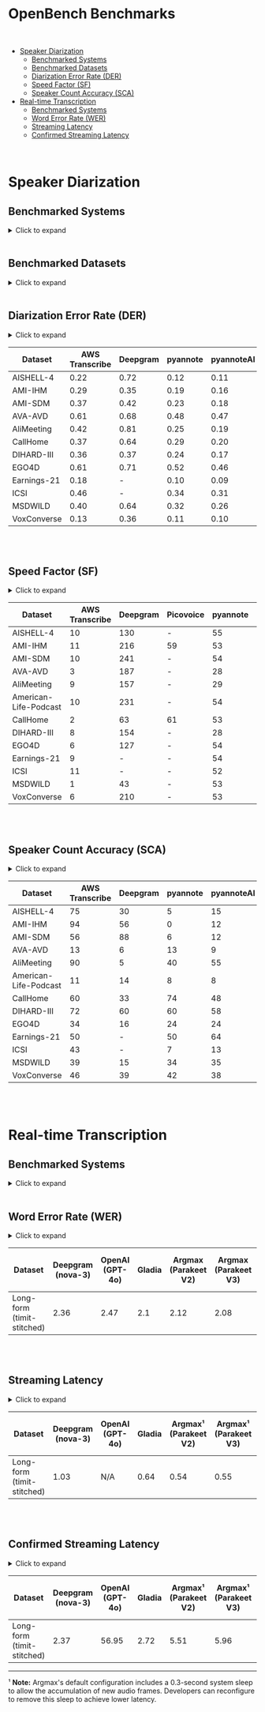 # OpenBench Benchmarks

<br/>

- [Speaker Diarization](#speaker-diarization)
  - [Benchmarked Systems](#benchmarked-systems)
  - [Benchmarked Datasets](#benchmarked-datasets)
  - [Diarization Error Rate (DER)](#diarization-error-rate-der)
  - [Speed Factor (SF)](#speed-factor-sf)
  - [Speaker Count Accuracy (SCA)](#speaker-count-accuracy-sca)
- [Real-time Transcription](#real-time-transcription)
  - [Benchmarked Systems](#benchmarked-systems-1)
  - [Word Error Rate (WER)](#word-error-rate-wer)
  - [Streaming Latency](#streaming-latency)
  - [Confirmed Streaming Latency](#confirmed-streaming-latency)

<br/>

# Speaker Diarization 

## Benchmarked Systems

<details>
<summary>Click to expand</summary>

> **Note:** If a cell in the tables below is `-`, it means that the system/dataset combination was not evaluated due to timeout constaints or lack of credits.

### AWS Transcribe
- **Latest Run:** `2025-02-17`
- **Model Version:** `default`
- **Configuration:** Using `AWS Transcribe` API with `ShowSpeakerLabels` enabled and `MaxSpeakerLabels` set to 30 (maximum allowed by the API). See [AWS Transcribe Documentation](https://docs.aws.amazon.com/transcribe/latest/dg/diarization.html) for more details.
- **Code Reference:** [openbench/pipeline/diarization/aws](https://github.com/argmaxinc/OpenBench/blob/main/src/openbench/pipeline/diarization/aws.py)
- **Hardware**: Unknown (Cloud API)

### Deepgram
- **Latest Run:** `2025-06-27`
- **Model Version:** `nova-3`
- **Configuration:** Using `Deepgram`'s Python SDK for transcription with `diarize` and `detect_language` enabled. See [deepgram-python-sdk](https://github.com/deepgram/deepgram-python-sdk) for more details.
- **Code Reference:** [openbench/pipeline/diarization/diarization_deepgram](https://github.com/argmaxinc/OpenBench/blob/main/src/openbench/pipeline/diarization/diarization_deepgram.py)
- **Hardware**: Unknown (Cloud API)

### pyannote
- **Latest Run:** `2025-02-17`
- **Model Version:** `speaker-diarization-3.1`
- **Configuration:** `Pyannote` OSS using [pyannote-audio](https://github.com/pyannote/pyannote-audio) version v3.3.2 and default settings for [pyannote/speaker-diarization-3.1](https://huggingface.co/pyannote/speaker-diarization-3.1) running inference with `float16` precision.
- **Code Reference:** [openbench/pipeline/diarization/pyannote/pipeline](https://github.com/argmaxinc/OpenBench/blob/main/src/openbench/pipeline/diarization/pyannote/pipeline.py)
- **Hardware**: M2 Ultra Mac Studio

### pyannoteAI
- **Latest Run:** `2025-02-17`
- **Model Version:** `pyannote/precision-1`
- **Configuration:** Job polling based on `X-RateLimit-Remaining` and `X-RateLimit-Reset` headers which leads to sub-second polling checks. See [pyannoteAI Documentation](https://docs.pyannote.ai/api-reference/diarize) for more details.
- **Code Reference:** [openbench/pipeline/diarization/pyannote-api](https://github.com/argmaxinc/OpenBench/blob/main/src/openbench/pipeline/diarization/pyannote_api.py)
- **Hardware**: Unknown (Cloud API)

### Argmax
- **Latest Run:** `2025-09-29`
- **Model Version:** `pyannote/community-1` (`pyannote-v4`)
- **Configuration:** Argmax SDK 1.8.2 `SpeakerKit` CLI with default settings. See [Interspeech 2025 Paper](https://www.isca-archive.org/interspeech_2025/durmus25_interspeech.html) for more details.
- **Code Reference:** [openbench/pipeline/diarization/speakerkit](https://github.com/argmaxinc/OpenBench/blob/main/src/openbench/pipeline/diarization/speakerkit.py)
- **Hardware**: M2 Ultra Mac Studio

</details>

<br/>

## Benchmarked Datasets

<details>
<summary>Click to expand</summary>

### AISHELL-4
- **Language:** Chinese
- **Domain:** In-Person Meeting
- **Description:** A large-scale Chinese meeting dataset containing multi-speaker conversations recorded in real meeting rooms with multiple microphones.

### AMI-IHM
- **Language:** English
- **Domain:** In-Person Meeting
- **Description:** The AMI Individual Headset Microphone dataset contains English meeting recordings where each participant wears a headset microphone, providing clean individual speaker audio.

### AMI-SDM
- **Language:** English
- **Domain:** In-Person Meeting
- **Description:** The AMI Single Distant Microphone dataset contains the same meetings as AMI-IHM but recorded using a single microphone placed in the center of the room, creating more challenging audio conditions.

### AVA-AVD
- **Language:** Multilingual
- **Domain:** YouTube/In-the-Wild
- **Description:** The AVA Audio-Visual Diarization dataset contains YouTube videos with diverse content types, languages, and recording conditions, making it challenging for speaker diarization systems.

### AliMeeting
- **Language:** Chinese
- **Domain:** In-Person Meeting
- **Description:** A Chinese meeting dataset featuring real-world business meetings with multiple speakers, overlapping speech, and natural conversation patterns.

### CALLHOME
- **Language:** Multilingual
- **Domain:** Phone Call
- **Description:** A collection of telephone conversations in multiple languages, featuring natural speech patterns and the audio quality challenges typical of phone calls.

### DIHARD-III
- **Language:** Multilingual
- **Domain:** Multi Domain
- **Description:** The DIHARD-III challenge dataset contains diverse audio recordings from multiple domains (meetings, courts, audiobooks, etc.) in various languages, designed to test robust speaker diarization systems.

### EGO4D
- **Language:** Multilingual
- **Domain:** In-the-Wild
- **Description:** A large-scale egocentric video dataset captured from first-person perspectives, containing natural conversations and interactions in real-world environments with varying audio conditions.

### Earnings-21
- **Language:** English
- **Domain:** Meeting
- **Description:** A dataset of corporate earnings call recordings featuring financial presentations and Q&A sessions with executives, analysts, and investors.

### ICSI
- **Language:** English
- **Domain:** In-Person Meeting
- **Description:** The ICSI Meeting Corpus contains academic research meetings with multiple participants, featuring technical discussions and natural conversation flow.

### MSDWILD
- **Language:** Multilingual
- **Domain:** YouTube/In-the-Wild
- **Description:** A diverse collection of YouTube videos featuring multiple speakers in various languages and contexts, including interviews, discussions, and entertainment content.

### VoxConverse
- **Language:** English
- **Domain:** YouTube/In-the-Wild
- **Description:** A dataset of English YouTube videos containing multi-speaker conversations from various content types, including interviews, debates, and talk shows.

</details>

<br/>

## Diarization Error Rate (DER)

<details>
<summary>Click to expand</summary>


**What it measures:** DER quantifies how accurately a system identifies "who spoke when" in an audio recording. It measures the total time that speakers are incorrectly labeled, including missed speech, falsely detected speech, and speaker confusion.

**How to interpret:** Lower values are better. A DER of 0.0 would be perfect (no errors), while 1.0 means 100% error. A DER of 0.20 means 20% of the audio time has speaker labeling errors.

**Example:** In a 10-minute conversation, a DER of 0.15 means that for 1.5 minutes total, the system either missed speech, detected non-existent speech, or confused which speaker was talking.

</details>

| Dataset                | AWS Transcribe            | Deepgram             | pyannote | pyannoteAI              | Argmax     |
|------------------------|---------------------------|----------------------|----------|-------------------------|------------|
| AISHELL-4              | 0.22                      | 0.72                 | 0.12     | 0.11                    | 0.12       |
| AMI-IHM                | 0.29                      | 0.35                 | 0.19     | 0.16                    | 0.18       |
| AMI-SDM                | 0.37                      | 0.42                 | 0.23     | 0.18                    | 0.21       |
| AVA-AVD                | 0.61                      | 0.68                 | 0.48     | 0.47                    | 0.48       |
| AliMeeting             | 0.42                      | 0.81                 | 0.25     | 0.19                    | 0.23       |
| CallHome               | 0.37                      | 0.64                 | 0.29     | 0.20                    | 0.30       |
| DIHARD-III             | 0.36                      | 0.37                 | 0.24     | 0.17                    | 0.22       |
| EGO4D                  | 0.61                      | 0.71                 | 0.52     | 0.46                    | 0.48       |
| Earnings-21            | 0.18                      | -                    | 0.10     | 0.09                    | 0.10       |
| ICSI                   | 0.46                      | -                    | 0.34     | 0.31                    | 0.35       |
| MSDWILD                | 0.40                      | 0.64                 | 0.32     | 0.26                    | 0.33       |
| VoxConverse            | 0.13                      | 0.36                 | 0.11     | 0.10                    | 0.11       |

<br/><br/>

## Speed Factor (SF)

<details>
<summary>Click to expand</summary>


**What it measures:** Speed Factor compares how much faster (or slower) a system processes audio compared to real-time. It's calculated as $SF = \dfrac{Duration_{audio}}{Duration_{prediction}}$.

**How to interpret:** Values above 1x mean the system is faster than real-time. Values below 1x mean slower than real-time. Higher values indicate faster processing.

**Example:** An SF of 10x means the system processes 10 seconds of audio in 1 second. An SF of 0.5x means it takes 2 seconds to process 1 second of audio.

</details>

| Dataset                 | AWS Transcribe | Deepgram | Picovoice | pyannote | pyannoteAI | Argmax |
|-------------------------|---------------------------|----------------------|-----------|----------|-------------------------|------------|
| AISHELL-4               | 10                       | 130                  | -         | 55       | 62                     | 476        |
| AMI-IHM                 | 11                       | 216                  | 59        | 53       | 45                     | 463        |
| AMI-SDM                 | 10                       | 241                  | -         | 54       | 62                     | 458        |
| AVA-AVD                 | 3                        | 187                  | -         | 28       | 35                     | 426        |
| AliMeeting              | 9                        | 157                  | -         | 29       | 45                     | 442        |
| American-Life-Podcast   | 10                       | 231                  | -         | 54       | 58                     | 481        |
| CallHome                | 2                        | 63                   | 61        | 53       | 20                     | 263        |
| DIHARD-III              | 8                        | 154                  | -         | 28       | 39                     | 433        |
| EGO4D                   | 6                        | 127                  | -         | 54       | 34                     | 436        |
| Earnings-21             | 9                        | -                    | -         | 54       | 47                     | 496        |
| ICSI                    | 11                       | -                    | -         | 52       | 62                     | 447        |
| MSDWILD                 | 1                        | 43                   | -         | 53       | 15                     | 216        |
| VoxConverse             | 6                        | 210                  | -         | 53       | 50                     | 462        |

<br/><br/>

## Speaker Count Accuracy (SCA)

<details>
<summary>Click to expand</summary>


**What it measures:** SCA measures how accurately a system identifies the total number of unique speakers in an audio recording, regardless of when they spoke.

**How to interpret:** Expressed as a percentage, where 100% means perfect speaker count detection. Lower percentages indicate the system overestimated or underestimated the number of speakers.

**Example:** If there are 4 speakers in a recording and the system detects 3 speakers, the SCA would be 0%.

</details>

| Dataset                 | AWS Transcribe | Deepgram |  pyannote | pyannoteAI | Argmax |
|-------------------------|----------------|----------|-----------|------------|--------|
| AISHELL-4               | 75             | 30       | 5         | 15         | 60     |
| AMI-IHM                 | 94             | 56       | 0         | 12         | 75     |
| AMI-SDM                 | 56             | 88       | 6         | 12         | 69     |
| AVA-AVD                 | 13             | 6        | 13        | 9          | 13     |
| AliMeeting              | 90             | 5        | 40        | 55         | 65     |
| American-Life-Podcast   | 11             | 14       | 8         | 8          | 8      |
| CallHome                | 60             | 33       | 74        | 48         | 42     |
| DIHARD-III              | 72             | 60       | 60        | 58         | 45     |
| EGO4D                   | 34             | 16       | 24        | 24         | 48     |
| Earnings-21             | 50             | -        | 50        | 64         | 55     |
| ICSI                    | 43             | -        | 7         | 13         | 7      |
| MSDWILD                 | 39             | 15       | 34        | 35         | 28     |
| VoxConverse             | 46             | 39       | 42        | 38         | 45     |

</br><br/>
# Real-time Transcription 

## Benchmarked Systems

<details>
<summary>Click to expand</summary>

### Deepgram
- **Latest Run:** `08-12-2025`
- **Configuration:** [Code](https://github.com/argmaxinc/OpenBench/blob/main/src/openbench/pipeline/streaming_transcription/deepgram.py#L67)
- **Code Reference:** [openbench/pipeline/streaming_transcription/deepgram](https://github.com/argmaxinc/OpenBench/blob/main/src/openbench/pipeline/streaming_transcription/deepgram.py)
- **Hardware**: Unknown (Cloud API)

### OpenAI
- **Latest Run:** `08-12-2025`
- **Configuration:** [Code](https://github.com/argmaxinc/OpenBench/blob/main/src/openbench/pipeline/streaming_transcription/openai.py#L63)
- **Code Reference:** [openbench/pipeline/streaming_transcription/openai](https://github.com/argmaxinc/OpenBench/blob/main/src/openbench/pipeline/streaming_transcription/openai.py)
- **Hardware**: Unknown (Cloud API)

### Gladia
- **Latest Run:** `09-16-2025`
- **Configuration:** [Code](https://github.com/argmaxinc/OpenBench/blob/main/src/openbench/pipeline/streaming_transcription/gladia.py#L112)
- **Code Reference:** [openbench/pipeline/streaming_transcription/gladia](https://github.com/argmaxinc/OpenBench/blob/main/src/openbench/pipeline/streaming_transcription/gladia.py)
- **Hardware**: Unknown (Cloud API)

### Argmax (Parakeet V2)¹
- **Latest Run:** `09-12-2025`
- **Configuration:** Reuses the Deepgram pipeline with `DEEPGRAM_HOST_URL=ws://localhost:port` while [Argmax Local Server](https://www.argmaxinc.com/blog/argmax-local-server) is running with our compressed optimized model `--model parakeet-v2_476MB` at `ws://localhost:port`
- **Code Reference:** [openbench/pipeline/streaming_transcription/deepgram](https://github.com/argmaxinc/OpenBench/blob/main/src/openbench/pipeline/streaming_transcription/deepgram.py)
- **Hardware**: M2 Ultra Mac Studio

### Argmax (Parakeet V3)¹
- **Latest Run:** `09-12-2025`
- **Configuration:** Reuses the Deepgram pipeline with `DEEPGRAM_HOST_URL=ws://localhost:port` while [Argmax Local Server](https://www.argmaxinc.com/blog/argmax-local-server) is running with our compressed optimized model `--model parakeet-v3_494MB` at `ws://localhost:port`
- **Code Reference:** [openbench/pipeline/streaming_transcription/deepgram](https://github.com/argmaxinc/OpenBench/blob/main/src/openbench/pipeline/streaming_transcription/deepgram.py)
- **Hardware**: M2 Ultra Mac Studio

### Argmax (Whisper Large V3 Turbo)¹
- **Latest Run:** `09-12-2025`
- **Configuration:** Reuses the Deepgram pipeline with `DEEPGRAM_HOST_URL=ws://localhost:port` while [Argmax Local Server](https://www.argmaxinc.com/blog/argmax-local-server) is running with our compressed optimized model `--model large-v3-v20240930_626MB` at `ws://localhost:port`
- **Code Reference:** [openbench/pipeline/streaming_transcription/deepgram](https://github.com/argmaxinc/OpenBench/blob/main/src/openbench/pipeline/streaming_transcription/deepgram.py)
- **Hardware**: M2 Ultra Mac Studio

</details>
<br/>

## Word Error Rate (WER)

<details>
<summary>Click to expand</summary>


**What it measures:** WER measures speech-to-text accuracy by counting the word-level edits - substitutions, deletions, and insertions — needed to turn a transcript into the reference, then dividing by the reference length to give a percentage.

**How to interpret:** Lower values are better. A WER of 0.0% would be perfect (no errors), while 100% means complete error and values may exceeed 100%.

**Example:** In a 100-word reference transcript, a WER of 15% means there are 15 total word-level mistakes — some mix of substitutions (confusion), deletions (omission), and insertions (hallucination).

</details>

| Dataset        | Deepgram<br/>(nova-3) | OpenAI <br/>(GPT-4o) | Gladia |  Argmax <br/>(Parakeet V2) | Argmax <br/>(Parakeet V3) |  Argmax <br/>(Whisper Large V3 Turbo) |
|----------------|----------|-----------------|----------------------------|---------------------------------------|---------------------------------------|---------------------------------------|
| Long-form <br/>(timit-stitched) | 2.36                | 2.47           | 2.1                 | 2.12             | 2.08         | 2.17                             |

<br/><br/>
## Streaming Latency

<details>
<summary>Click to expand</summary>


**What it measures:** Streaming Latency measures the delay between when audio is sent to the system and when interim transcription (subject to change) results are received. Interim results are also referred to as partial, hypothesis and mutable results. Please refer to the [implementation](https://github.com/argmaxinc/OpenBench/blob/main/src/openbench/metric/streaming_latency_metrics/latency_metrics.py#L42) for details. This metric is adapted from Deepgram's [definition](https://developers.deepgram.com/docs/measuring-streaming-latency). The difference is that we rely on ground-truth timestamps from the dataset instaed of model-predicted timestamps.

**How to interpret:** Lower values are better. This represents how quickly the system provides interim transcription results during real-time transcription. Values closer to 0 indicate near real-time responsiveness. N/A indicates that the system does not allow interim results.

**Example:** A streaming latency of 0.5s means that on average, interim transcription results arrive 0.5 seconds after the corresponding audio was sent to the system.

</details>


| Dataset        | Deepgram<br/>(nova-3) | OpenAI <br/>(GPT-4o) | Gladia |  Argmax¹ <br/>(Parakeet V2) |  Argmax¹ <br/>(Parakeet V3) | Argmax¹ <br/>(Whisper Large V3 Turbo) |
|----------------|----------|-----------------|----------------------------|---------------------------------------|---------------------------------------|---------------------------------------|
| Long-form <br/>(timit-stitched) | 1.03 | N/A | 0.64  | 0.54 | 0.55 | 0.94  |

</br></br>

## Confirmed Streaming Latency

<details>
<summary>Click to expand</summary>


**What it measures:** Confirmed Streaming Latency measures the delay between when audio is sent to the system and when final transcription results are received. Final results are also referred to as confirmed, and immutable results. Please refer to the [implementation](https://github.com/argmaxinc/OpenBench/blob/main/src/openbench/metric/streaming_latency_metrics/latency_metrics.py#L42) for details. This metric is adapted from Deepgram's [definition](https://developers.deepgram.com/docs/measuring-streaming-latency). The difference is that we rely on ground-truth timestamps from the dataset instaed of model-predicted timestamps.

**How to interpret:** Lower values are better. This represents how quickly the system provides finalized transcription results during real-time transcription, in contrast to interim results which may still change. Values closer to 0 indicate near real-time responsiveness.

**Example:** A confirmed streaming latency of 2.0s means that on average, confirmed transcription results arrive 2.0 seconds after the corresponding audio was sent to the system. 

</details>

| Dataset        | Deepgram<br/>(nova-3) | OpenAI <br/>(GPT-4o) | Gladia |  Argmax¹ <br/>(Parakeet V2) |  Argmax¹ <br/>(Parakeet V3) | Argmax¹ <br/>(Whisper Large V3 Turbo) |
|----------------|----------|-----------------|----------------------------|---------------------------------------|---------------------------------------|---------------------------------------|
| Long-form <br/>(timit-stitched) | 2.37 | 56.95 | 2.72  | 5.51 | 5.96 | 2.51  |

---

¹ **Note:** Argmax's default configuration includes a 0.3-second system sleep to allow the accumulation of new audio frames. Developers can reconfigure to remove this sleep to achieve lower latency.
